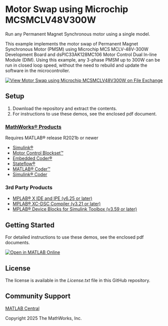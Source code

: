 # Motor Swap using Microchip MCSMCLV48V300W
Run any Permanent Magnet Synchronous motor using a single model. 

This example implements the motor swap of Permanent Magnet Synchronous Motor (PMSM) using Microchip MCS MCLV-48V-300W Development Board and dsPIC33AK128MC106 Motor Control Dual In-line Module (DIM). Using this example, any 3-phase PMSM up to 300W can be run in closed loop speed, without the need to rebuild and update the software in the microcontroller.

[![View Motor Swap using Microchip MCSMCLV48V300W on File Exchange](https://www.mathworks.com/matlabcentral/images/matlab-file-exchange.svg)](https://in.mathworks.com/matlabcentral/fileexchange/180617)

## Setup 

1. Download the repository and extract the contents.
2. For instructions to use these demos, see the enclosed pdf document.


### [MathWorks®  Products](https://www.mathworks.com)

Requires MATLAB® release R2021b or newer
- [Simulink®](https://www.mathworks.com/products/simulink.html)
- [Motor Control Blockset™](https://www.mathworks.com/products/motor-control.html)
- [Embedded Coder®](https://www.mathworks.com/products/embedded-coder.html)
- [Stateflow®](https://www.mathworks.com/products/stateflow.html)
- [MATLAB® Coder™](https://www.mathworks.com/products/matlab-coder.html)
- [Simulink® Coder](https://www.mathworks.com/products/simulink-coder.html)

### 3rd Party Products

- [MPLAB® X IDE and IPE (v6.25 or later)](https://www.microchip.com/en-us/tools-resources/develop/mplab-x-ide)
- [MPLAB® XC-DSC Compiler (v3.21 or later)](https://www.microchip.com/en-us/tools-resources/develop/mplab-xc-compilers/xc-dsc)
- [MPLAB® Device Blocks for Simulink Toolbox (v3.59 or later)](https://www.mathworks.com/matlabcentral/fileexchange/71892)


## Getting Started 
For detailed instructions to use these demos, see the enclosed pdf documents.

[![Open in MATLAB Online](https://www.mathworks.com/images/responsive/global/open-in-matlab-online.svg)](https://matlab.mathworks.com/open/github/v1?repo=mathworks/Motor-Control-Microchip)

## License
The license is available in the *License.txt* file in this GitHub repository.

## Community Support
[MATLAB Central](https://www.mathworks.com/matlabcentral)

Copyright 2025 The MathWorks, Inc.
